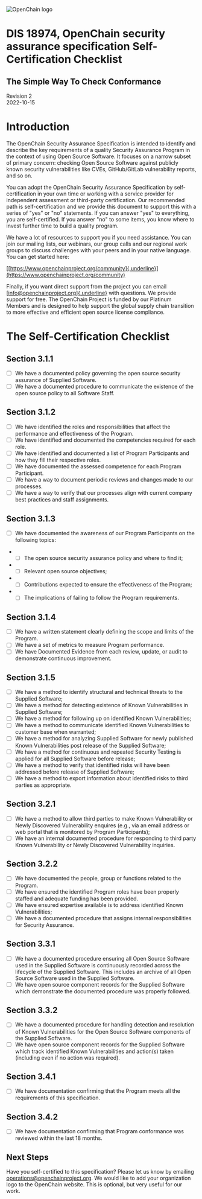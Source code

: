 ![](./media/image1.png "OpenChain logo")

# DIS 18974, OpenChain security assurance specification Self-Certification Checklist
## The Simple Way To Check Conformance

Revision 2\
2022-10-15

# Introduction

The OpenChain Security Assurance Specification is intended to identify and describe the key requirements of a quality Security Assurance Program in the context of using Open Source Software. It focuses on a narrow subset of primary concern: checking Open Source Software against publicly known security vulnerabilities like CVEs, GitHub/GitLab vulnerability reports, and so on.

You can adopt the OpenChain Security Assurance Specification by self-certification in your own time or working with a service provider for independent assessment or third-party certification. Our recommended path is self-certification and we provide this document to support this with a series of "yes" or "no" statements. If you can answer "yes" to everything, you are self-certified. If you answer "no" to some items, you know where to invest further time to build a quality program.

We have a lot of resources to support you if you need assistance. You can join our mailing lists, our webinars, our group calls and our regional work groups to discuss challenges with your peers and in your native language. You can get started here:

[[https://www.openchainproject.org/community]{.underline}](https://www.openchainproject.org/community)

Finally, if you want direct support from the project you can email
[[info@openchainproject.org]{.underline}](mailto:info@openchainproject.org)
with questions. We provide support for free. The OpenChain Project is funded by our Platinum Members and is designed to help support the global supply chain transition to more effective and efficient open source license compliance.

# The Self-Certification Checklist

## Section 3.1.1

- [ ] We have a documented policy governing the open source security assurance of Supplied Software.
- [ ] We have a documented procedure to communicate the existence of the open source policy to all Software Staff.

## Section 3.1.2

- [ ] We have identified the roles and responsibilities that affect the performance and effectiveness of the Program.
- [ ] We have identified and documented the competencies required for each role.
- [ ] We have identified and documented a list of Program Participants and how they fill their respective roles.
- [ ] We have documented the assessed competence for each Program Participant.
- [ ] We have a way to document periodic reviews and changes made to our processes.
- [ ] We have a way to verify that our processes align with current company best practices and staff assignments.

## Section 3.1.3

- [ ] We have documented the awareness of our Program Participants on the following topics:

- - [ ] The open source security assurance policy and where to find it;
- - [ ] Relevant open source objectives;
- - [ ] Contributions expected to ensure the effectiveness of the Program;
- - [ ] The implications of failing to follow the Program requirements.

## Section 3.1.4

- [ ] We have a written statement clearly defining the scope and limits of the Program.
- [ ] We have a set of metrics to measure Program performance.
- [ ] We have Documented Evidence from each review, update, or audit to demonstrate continuous improvement.

## Section 3.1.5

- [ ] We have a method to identify structural and technical threats to the Supplied Software;
- [ ] We have a method for detecting existence of Known Vulnerabilities in Supplied Software;
- [ ] We have a method for following up on identified Known Vulnerabilities;
- [ ] We have a method to communicate identified Known Vulnerabilities to customer base when warranted;
- [ ] We have a method for analyzing Supplied Software for newly published Known Vulnerabilities post release of the Supplied Software;
- [ ] We have a method for continuous and repeated Security Testing is applied for all Supplied Software before release;
- [ ] We have a method to verify that identified risks will have been addressed before release of Supplied Software;
- [ ] We have a method to export information about identified risks to third parties as appropriate.

## Section 3.2.1

- [ ] We have a method to allow third parties to make Known Vulnerability or Newly Discovered Vulnerability enquires (e.g., via an email address or web portal that is monitored by Program Participants);
- [ ] We have an internal documented procedure for responding to third party Known Vulnerability or Newly Discovered Vulnerability inquiries.

## Section 3.2.2

- [ ] We have documented the people, group or functions related to the Program.
- [ ] We have ensured the identified Program roles have been properly staffed and adequate funding has been provided.
- [ ] We have ensured expertise available is to address identified Known Vulnerabilities;
- [ ] We have a documented procedure that assigns internal responsibilities for Security Assurance.

## Section 3.3.1

- [ ] We have a documented procedure ensuring all Open Source Software used in the Supplied Software is continuously recorded across the lifecycle of the Supplied Software. This includes an archive of all Open Source Software used in the Supplied Software.
- [ ] We have open source component records for the Supplied Software which demonstrate the documented procedure was properly followed.

## Section 3.3.2

- [ ] We have a documented procedure for handling detection and resolution of Known Vulnerabilities for the Open Source Software components of the Supplied Software.
- [ ] We have open source component records for the Supplied Software which track identified Known Vulnerabilities and action(s) taken (including even if no action was required).

## Section 3.4.1

- [ ] We have documentation confirming that the Program meets all the requirements of this specification.

## Section 3.4.2

- [ ] We have documentation confirming that Program conformance was reviewed within the last 18 months.

## Next Steps

Have you self-certified to this specification? Please let us know by emailing [operations@openchainproject.org](mailto:operations@openchainproject.org). We would like to add your organization logo to the OpenChain website. This is optional, but very useful for our work.